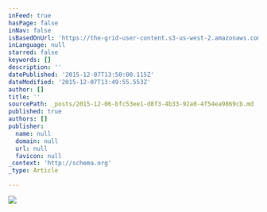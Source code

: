 ```yaml
---
inFeed: true
hasPage: false
inNav: false
isBasedOnUrl: 'https://the-grid-user-content.s3-us-west-2.amazonaws.com/bad784f5-10f6-4f63-82cc-6170e1b4d937.png'
inLanguage: null
starred: false
keywords: []
description: ''
datePublished: '2015-12-07T13:50:00.115Z'
dateModified: '2015-12-07T13:49:55.553Z'
author: []
title: ''
sourcePath: _posts/2015-12-06-bfc53ee1-d8f3-4b33-92a0-4f54ea9869cb.md
published: true
authors: []
publisher:
  name: null
  domain: null
  url: null
  favicon: null
_context: 'http://schema.org'
_type: Article

---
```

![](https://s3-us-west-2.amazonaws.com/the-grid-img/p/2b75cd698805e36a42912df5ce591e7ff95b7d43.png)
